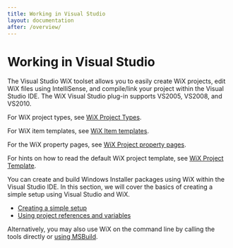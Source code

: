 ```yaml
---
title: Working in Visual Studio
layout: documentation
after: /overview/
---
```


# Working in Visual Studio

The Visual Studio WiX toolset allows you to easily create WiX projects, edit WiX files using IntelliSense, and compile/link your project within the Visual Studio IDE. 
The WiX Visual Studio plug-in supports VS2005, VS2008, and VS2010.

For WiX project types, see
[WiX Project Types](votive_project_templates.html).

For WiX item templates, see [WiX Item templates](votive_item_templates.html).

For the WiX property pages, see [WiX Project property pages](votive_property_pages.html).

For hints on how to read the default WiX project template, see [WiX Project Template](votive_project_template_default.html).

You can create and build Windows Installer packages using WiX within the Visual 
Studio IDE. In this section, we will cover the basics of creating a simple setup 
using Visual Studio and WiX.

* [Creating a simple setup](authoring_first_votive_project.html)
* [Using project references and variables](votive_project_references.html)

Alternatively, you may also use WiX on the command line by calling the tools 
directly or [using MSBuild](../msbuild/index.html).

